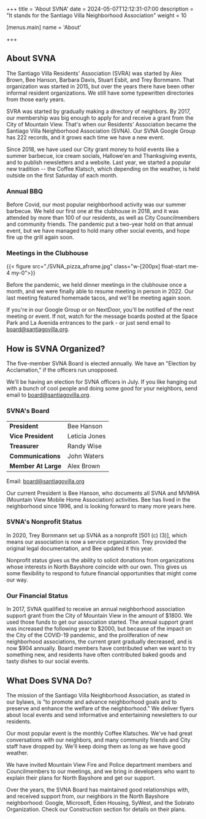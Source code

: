 +++
title = 'About SVNA'
date = 2024-05-07T12:12:31-07:00
description = "It stands for the Santiago Villa Neighborhood Association"
weight = 10

[menus.main]
    name = 'About'

+++

## About SVNA

The Santiago Villa Residents' Association (SVRA) was started by Alex Brown, Bee Hanson, Barbara Davis, Stuart Esbit, and Trey Bornmann. That organization was started in 2015, but over the years there have been other informal resident organizations. We still have some typewritten directories from those early years.

SVRA was started by gradually making a directory of neighbors. By 2017, our membership was big enough to apply for and receive a grant from the City of Mountain View. That's when our Residents' Association became the Santiago Villa Neighborhood Association (SVNA). Our SVNA Google Group has 222 records, and it grows each time we have a new event.

Since 2018, we have used our City grant money to hold events like a summer barbecue, ice cream socials, Hallowe'en and Thanksgiving events, and to publish newsletters and a website. Last year, we started a popular new tradition -- the Coffee Klatsch, which depending on the weather, is held outside on the first Saturday of each month.

### Annual BBQ

Before Covid, our most popular neighborhood activity was our summer barbecue. We held our first one at the clubhouse in 2018, and it was attended by more than 100 of our residents, as well as City Councilmembers and community friends. The pandemic put a two-year hold on that annual event, but we have managed to hold many other social events, and hope fire up the grill again soon.

### Meetings in the Clubhouse

{{< figure src="./SVNA_pizza_aframe.jpg" class="w-[200px] float-start me-4 my-0">}}

Before the pandemic, we held dinner meetings in the clubhouse once a month, and we were finally able to resume meeting in person in 2022. Our last meeting featured homemade tacos, and we'll be meeting again soon.

If you're in our Google Group or on NextDoor, you'll be notified of the next meeting or event. If not, watch for the message boards posted at the Space Park and La Avenida entrances to the park - or just send email to board@santiagovilla.org.

## How is SVNA Organized?

The five-member SVNA Board is elected annually. We have an "Election by Acclamation," if the officers run unopposed.

We'll be having an election for SVNA officers in July. If you like hanging out with a bunch of cool people and doing some good for your neighbors, send email to board@santiagovilla.org.

### SVNA's Board

|                        |               |
| ---------------------- | ------------- |
| **President**          | Bee Hanson    |
| **Vice President**     | Leticia Jones |
| **Treasurer**          | Randy Wise    |
| **Communications**     | John Waters   |
| **Member At Large**    | Alex Brown    |

Email: <board@santiagovilla.org>

Our current President is Bee Hanson, who documents all SVNA and MVMHA (Mountain View Mobile Home Association) activities. Bee has lived in the neighborhood since 1996, and is looking forward to many more years here.

### SVNA's Nonprofit Status

In 2020, Trey Bornmann set up SVNA as a nonprofit \[501 (c) (3)], which means our association is now a service organization. Trey provided the original legal documentation, and Bee updated it this year.

Nonprofit status gives us the ability to solicit donations from organizations whose interests in North Bayshore coincide with our own. This gives us some flexibility to respond to future financial opportunities that might come our way.

### Our Financial Status

In 2017, SVNA qualified to receive an annual neighborhood association support grant from the City of Mountain View in the amount of $1800. We used those funds to get our association started. The annual support grant was increased the following year to $2000, but because of the impact on the City of the COVID-19 pandemic, and the proliferation of new neighborhood associations, the current grant gradually decreased, and is now $904 annually. Board members have contributed when we want to try something new, and residents have often contributed baked goods and tasty dishes to our social events.

## What Does SVNA Do?

The mission of the Santiago Villa Neighborhood Association, as stated in our bylaws, is "to promote and advance neighborhood goals and to preserve and enhance the welfare of the neighborhood." We deliver flyers about local events and send informative and entertaining newsletters to our residents.

Our most popular event is the monthly Coffee Klatsches. We've had great conversations with our neighbors, and many community friends and City staff have dropped by. We'll keep doing them as long as we have good weather.

We have invited Mountain View Fire and Police department members and Councilmembers to our meetings, and we bring in developers who want to explain their plans for North Bayshore and get our support.

Over the years, the SVNA Board has maintained good relationships with, and received support from, our neighbors in the North Bayshore neighborhood: Google, Microsoft, Eden Housing, SyWest, and the Sobrato Organization. Check our Construction section for details on their plans.